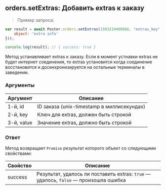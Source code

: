 ## orders.setExtras: Добавить extras к заказу 

> Пример запроса: 

```javascript
var result = await Poster.orders.setExtras(1503219480866, "extras_key", JSON.stringify({ 
    object: 'extra info' 
}));

console.log(result); // { success: true }
```

Метод устанавливает extras к заказу. Если в момент устнавки extras не будет интернет соединения, 
то extras установится когда соединение восстановится и досинхронизируется на остальные терминалы в заведении.  


### Аргументы

Аргумент | Описание
-------- | --------
1-й, id | ID заказа (unix-timestamp в миллисекундах)
2-й, key | Ключ для extras, должен быть строкой
3-й, value | Значение extras, должно быть строкой


### Ответ

Метод возвращает `Promise` результат которого объект со следующими свойствами: 

Свойство | Описание
-------- | --------
success | Результат, удалось ли поставить extras: `true` — удалось, `false` — произошла ошибка  
